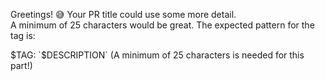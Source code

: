Greetings! 😅 Your PR title could use some more detail.  
A minimum of 25 characters would be great. The expected pattern for the tag is:

$TAG: `$DESCRIPTION` (A minimum of 25 characters is needed for this part!)
